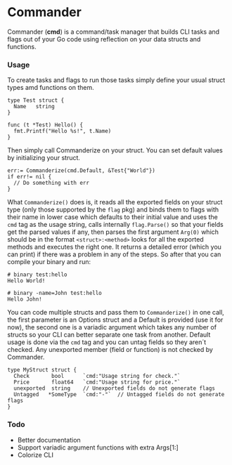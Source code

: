 
# Commander

Commander (**cmd**) is a command/task manager that builds CLI tasks and flags out of your Go code using reflection on your data structs and functions.

### Usage

To create tasks and flags to run those tasks simply define your usual struct types amd functions on them.

```
type Test struct {
  Name   string
}

func (t *Test) Hello() {
  fmt.Printf("Hello %s!", t.Name)
}

```

Then simply call Commanderize on your struct. You can set default values by initializing your struct.

```
err:= Commanderize(cmd.Default, &Test{"World"})
if err!= nil {
  // Do something with err
}
```

What ```Commanderize()``` does is, it reads all the exported fields on your struct type (only those supported by the ```flag``` pkg) and binds them to flags with their name in lower case which defaults to their initial value and uses the ```cmd``` tag as the usage string, calls internally ```flag.Parse()``` so that your fields get the parsed values if any, then parses the first argument ```Arg(0)``` which should be in the format ```<struct>:<method>``` looks for all the exported methods and executes the right one. It returns a detailed error (which you can print) if there was a problem in any of the steps. So after that you can compile your binary and run:

```
# binary test:hello
Hello World!

# binary -name=John test:hello
Hello John!
```

You can code multiple structs and pass them to ```Commanderize()``` in one call, the first parameter is an Options struct and a Default is provided (use it for now), the second one is a variadic argument which takes any number of structs so your CLI can better separate one task from another. Default usage is done via the ```cmd``` tag and you can untag fields so they aren´t checked. Any unexported member (field or function) is not checked by Commander.

```
type MyStruct struct {
  Check       bool      `cmd:"Usage string for check."`
  Price       float64   `cmd:"Usage string for price."`
  unexported  string    // Unexported fields do not generate flags
  Untagged   *SomeType  `cmd:"-"`  // Untagged fields do not generate flags
}
```

### Todo

* Better documentation
* Support variadic argument functions with extra Args[1:]
* Colorize CLI
